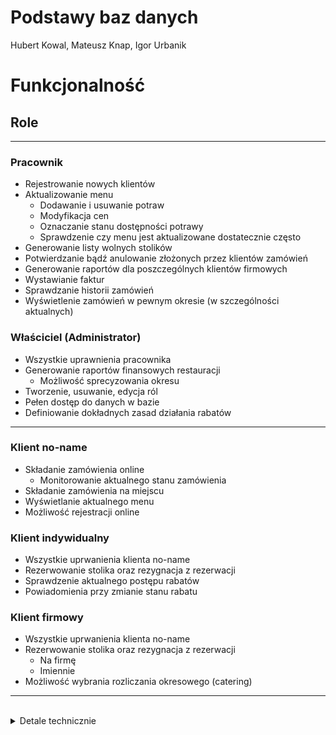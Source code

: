 # Podstawy baz danych
Hubert Kowal, Mateusz Knap, Igor Urbanik

# Funkcjonalność

## Role

---

### Pracownik
- Rejestrowanie nowych klientów
- Aktualizowanie menu
    - Dodawanie i usuwanie potraw
    - Modyfikacja cen
    - Oznaczanie stanu dostępności potrawy
    - Sprawdzenie czy menu jest aktualizowane dostatecznie często
- Generowanie listy wolnych stolików
- Potwierdzanie bądź anulowanie złożonych przez klientów zamówień
- Generowanie raportów dla poszczególnych klientów firmowych
- Wystawianie faktur
- Sprawdzanie historii zamówień
- Wyświetlenie zamówień w pewnym okresie (w szczególności aktualnych)

### Właściciel (Administrator)
- Wszystkie uprawnienia pracownika
- Generowanie raportów finansowych restauracji
    - Możliwość sprecyzowania okresu
- Tworzenie, usuwanie, edycja ról
- Pełen dostęp do danych w bazie
- Definiowanie dokładnych zasad działania rabatów

---

### Klient no-name
- Składanie zamówienia online
    - Monitorowanie aktualnego stanu zamówienia
- Składanie zamówienia na miejscu
- Wyświetlanie aktualnego menu
- Możliwość rejestracji online

### Klient indywidualny
- Wszystkie uprwanienia klienta no-name
- Rezerwowanie stolika oraz rezygnacja z rezerwacji
- Sprawdzenie aktualnego postępu rabatów
- Powiadomienia przy zmianie stanu rabatu

### Klient firmowy
- Wszystkie uprwanienia klienta no-name
- Rezerwowanie stolika oraz rezygnacja z rezerwacji
    - Na firmę
    - Imiennie
- Możliwość wybrania rozliczania okresowego (catering)

---

<br>
<details>
<summary>Detale technicznie</summary>

## Restauracja

### Klienci
1. Możliwość zarejestrowania nowego klienta
1. Podział klientów na firmy oraz na indywidualnych
1. Stan rabatów i zamówień dla każdego klienta indywidualnego
1. Dane specyficzne dla firm

### Zamówienia
1. Zamówienia "no-name" i przez zarejestrowanych klientów
1. Zamówienie zawiera potrawę, cenę, datę zamówienia
1. Zamówienia na wynos zawierają także datę odbioru
1. Zamówienia na miejscu zawierają identyfikator stolika
1. Zamówienie jest potwierdzane bądź odrzucane przez pracownika restauracji
1. Firmy mają możliwość złożenia zamówienia cateringowego, składowane są one wtedy specjalnie oznaczone oraz posiadają dodatkowe detale
1. Możliwość zamówienia owoców morza jedynie w czwartek, piątek lub sobotę
1. Zamówienie na owoce morza musi być złożone do poniedziałku poprzedzającego przyjście

### Potrawy
1. Dodawanie nowej potrawy
1. Oznaczanie potrawy za niedostępną
1. Oznaczenie czy dana potrawa jest z kategorii owoców morza

### Menu
1. Każda potrawa może przebywać w menu conajwyżej dwa tygodnie, po czym musi być zmieniona. Stare potrawy mogą wrócić po okresie dwóch tygodni.
1. Możliwość dodawania potraw do menu przy sprawdzeniu powyższego warunku
1. Możliwość usuwania potraw z menu
1. Składowanie historii w celu sprawdzania warunku
1. Informowanie o konieczności zmian w menu oraz przypominanie o przygotowywaniu go z conajmniej jednodniowym wyprzedzniem

### Rezerwacje
1. Rezerwować stolik mogą jedynie zarejestrowani klienci
1. Klienci indywidualni muszą spełniać podstawowe warunki co do wartości zamówienia i ilości wcześniejszych zamówień
1. Stoliki mogą być za
1. Zwrócenie wolnych stolików w danym terminie


### Rabaty
1. Rabaty jedynie dla zarejestrowanych klientów indywidualnych
1. Rabat typu 1 (stałego klienta) - stały niższy procent po przekroczeniu określonej ilości zamówień za określoną kwotę
1. Rabat typu 2 (za kwotę) - wyższy rabat, przyznawany na daną ilość dni po przekroczeniu pewnej kwoty, następnie licznik kwoty wraca do 0
1. Rabaty nie łączą się
1. Rabat typu 2 ma pierwszeństwo
1. Przechowywane są na bazie klientów
1. Trigger na rabaty

### Raporty
1. Wyświetlenie aktualnych zamówień (w pewnym przedziale czasowym)
1. Wyświetlenie aktualnego menu
1. Raporty dla posczególnego klienta
1. Raport finansowy w danym okresie
1. Faktury okresowe dla firm

## Klient

### Zamówienia
1. Klient ma możliwość złożenia zamówienia z wyprzedzeniem

### Rezerwacje
1. Klient indywidualny powinien wiedziec ile mu brakuje by mógł uzyskać stolik
1. Firmy mogą rezerwować stoliki imiennie bądź na firmę
1. Firmy mogą składać zamówienia cateringowe
1. Rezerwacje można anulować
</details>